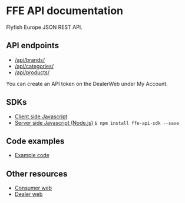 # FFE API documentation

Flyfish Europe JSON REST API.

## API endpoints

- [/api/brands/](brands.md)
- [/api/categories/](categories.md)
- [/api/products/](products.md)

You can create an API token on the DealerWeb under My Account.


## SDKs

- [Client side Javascript](./sdk/javascript/)
- [Server side Javascript (Node.js)](./sdk/node.js/)
    `$ npm install ffe-api-sdk --save`


## Code examples

- [Example code](./example/)


## Other resources

- [Consumer web](https://flyfisheurope.com/)
- [Dealer web](https://dealer.flyfisheurope.com/)
